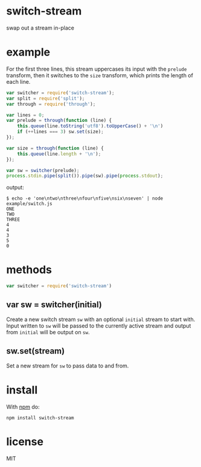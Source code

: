 # switch-stream

swap out a stream in-place

# example

For the first three lines, this stream uppercases its input with the `prelude`
transform, then it switches to the `size` transform, which prints the length of
each line.

``` js
var switcher = require('switch-stream');
var split = require('split');
var through = require('through');

var lines = 0;
var prelude = through(function (line) {
    this.queue(line.toString('utf8').toUpperCase() + '\n')
    if (++lines === 3) sw.set(size);
});

var size = through(function (line) {
    this.queue(line.length + '\n');
});

var sw = switcher(prelude);
process.stdin.pipe(split()).pipe(sw).pipe(process.stdout);
```

output:

```
$ echo -e 'one\ntwo\nthree\nfour\nfive\nsix\nseven' | node example/switch.js 
ONE
TWO
THREE
4
4
3
5
0
```

# methods

``` js
var switcher = require('switch-stream')
```

## var sw = switcher(initial)

Create a new switch stream `sw` with an optional `initial` stream to start with.
Input written to `sw` will be passed to the currently active stream and output
from `initial` will be output on `sw`.

## sw.set(stream)

Set a new stream for `sw` to pass data to and from.

# install

With [npm](https://npmjs.org) do:

```
npm install switch-stream
```

# license

MIT
